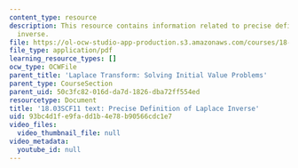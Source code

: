 ```yaml
---
content_type: resource
description: This resource contains information related to precise definition of laplace
  inverse.
file: https://ol-ocw-studio-app-production.s3.amazonaws.com/courses/18-03sc-differential-equations-fall-2011/93bc4d1fe9fadd1b4e78b90566cdc1e7_MIT18_03SCF11_s29_2text.pdf
file_type: application/pdf
learning_resource_types: []
ocw_type: OCWFile
parent_title: 'Laplace Transform: Solving Initial Value Problems'
parent_type: CourseSection
parent_uid: 50c3fc82-016d-da7d-1826-dba72ff554ed
resourcetype: Document
title: '18.03SCF11 text: Precise Definition of Laplace Inverse'
uid: 93bc4d1f-e9fa-dd1b-4e78-b90566cdc1e7
video_files:
  video_thumbnail_file: null
video_metadata:
  youtube_id: null
---
```


